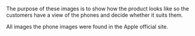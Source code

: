 
The purpose of these images is to show how the product looks like so the customers have a view of the phones and decide whether it suits them. 

All images the phone images were found in the Apple official site.